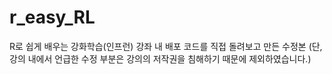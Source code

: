 # r_easy_RL
R로 쉽게 배우는 강화학습(인프런) 강좌 내 배포 코드를 직접 돌려보고 만든 수정본 
(단, 강의 내에서 언급한 수정 부분은 강의의 저작권을 침해하기 때문에 제외하였습니다.)
